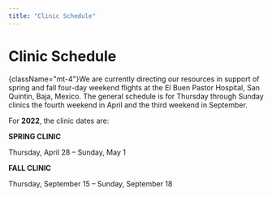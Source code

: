 ```yaml
---
title: "Clinic Schedule"
---
```


# Clinic Schedule

{className="mt-4"}We are currently directing our resources in support of spring and fall four-day weekend flights at the El Buen Pastor Hospital, San Quintin, Baja, Mexico. The general schedule is for Thursday through Sunday clinics the fourth weekend in April and the third weekend in September.

For **2022**, the clinic dates are:

**SPRING CLINIC**

Thursday, April 28 – Sunday, May 1

**FALL CLINIC**

Thursday, September 15 – Sunday, September 18